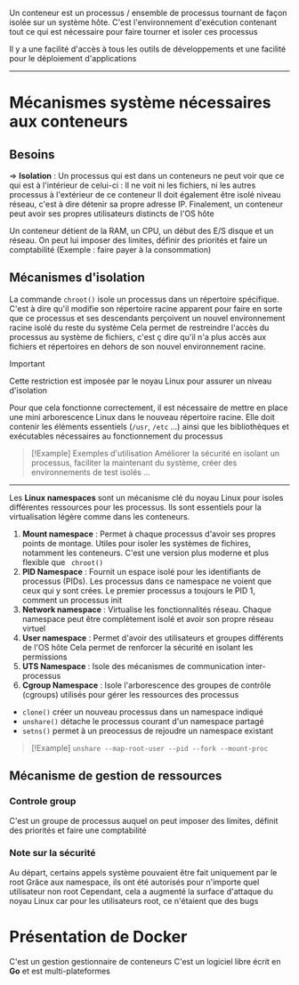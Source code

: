 Un conteneur est un processus / ensemble de processus tournant de façon isolée sur un système hôte. C'est l'environnement d'exécution contenant tout ce qui est nécessaire pour faire tourner et isoler ces processus

Il y a une facilité d'accès à tous les outils de développements et une facilité pour le déploiement d'applications

---

# Mécanismes système nécessaires aux conteneurs

## Besoins

=> **Isolation** : Un processus qui est dans un conteneurs ne peut voir que ce qui est à l'intérieur de celui-ci : Il ne voit ni les fichiers, ni les autres processus à l'extérieur de ce conteneur
Il doit également être isolé niveau réseau, c'est à dire détenir sa propre adresse IP. Finalement, un conteneur peut avoir ses propres utilisateurs distincts de l'OS hôte

Un conteneur détient de la RAM, un CPU, un début des E/S disque et un réseau. On peut lui imposer des limites, définir des priorités et faire un comptabilité (Exemple : faire payer à la consommation)

## Mécanismes d'isolation
La commande  `chroot()` isole un processus dans un répertoire spécifique. C'est à dire qu'il modifie son répertoire racine apparent pour faire en sorte que ce processus et ses descendants perçoivent un nouvel environnement racine isolé du reste du système
Cela permet de restreindre l'accès du processus au système de fichiers, c'est ç dire qu'il n'a plus accès aux fichiers et répertoires en dehors de son nouvel environnement racine.

>[!Important]
>Cette restriction est imposée par le noyau Linux pour assurer un niveau d'isolation

Pour que cela fonctionne correctement, il est nécessaire de mettre en place une mini arborescence Linux dans le nouveau répertoire racine. Elle doit contenir les éléments essentiels (`/usr`, `/etc` ...) ainsi que les bibliothèques et exécutables nécessaires au fonctionnement du processus

>[!Example] Exemples d'utilisation
>Améliorer la sécurité en isolant un processus, faciliter la maintenant du système, créer des environnements de test isolés ...

---

Les **Linux namespaces** sont un mécanisme clé du noyau Linux pour isoles différentes ressources pour les processus. Ils sont essentiels pour la virtualisation légère comme dans les conteneurs.
1. **Mount namespace** : Permet à chaque processus d'avoir ses propres points de montage. Utiles pour isoler les systèmes de fichires, notamment les conteneurs. C'est une version plus moderne et plus flexible que ` chroot()`
2. **PID Namespace** : Fournit un espace isolé pour les identifiants de processus (PIDs). Les processus dans ce namespace ne voient que ceux qui y sont crées. Le premier processus a toujours le PID 1, comment un processus init
3. **Network namespace** : Virtualise les fonctionnalités réseau. Chaque namespace peut être complètement isolé et avoir son propre réseau virtuel
4. **User namespace** : Permet d'avoir des utilisateurs et groupes différents de l'OS hôte Cela permet de renforcer la sécurité en isolant les permissions
5. **UTS Namespace** : Isole des mécanismes de communication inter-processus
6. **Cgroup Namespace** : Isole l'arborescence des groupes de contrôle (cgroups) utilisés pour gérer les ressources des processus

- `clone()` créer un nouveau processus dans un namespace indiqué
- `unshare()` détache le processus courant d'un namespace partagé
- `setns()` permet à un preocessus de rejoudre un namespace existant

>[!Example]
>`unshare --map-root-user --pid --fork --mount-proc`

## Mécanisme de gestion de ressources
### Controle group
C'est un groupe de processus auquel on peut imposer des limites, définit des priorités et faire une comptabilité

### Note sur la sécurité
Au départ, certains appels système pouvaient être fait uniquement par le root Grâce aux namespace, ils ont été autorisés pour n'importe quel utilisateur non root Cependant, cela a augmenté la surface d'attaque du noyau Linux car pour les utilisateurs root, ce n'étaient que des bugs

# Présentation de Docker
C'est un gestion gestionnaire de conteneurs C'est un logiciel libre écrit en **Go** et est multi-plateformes